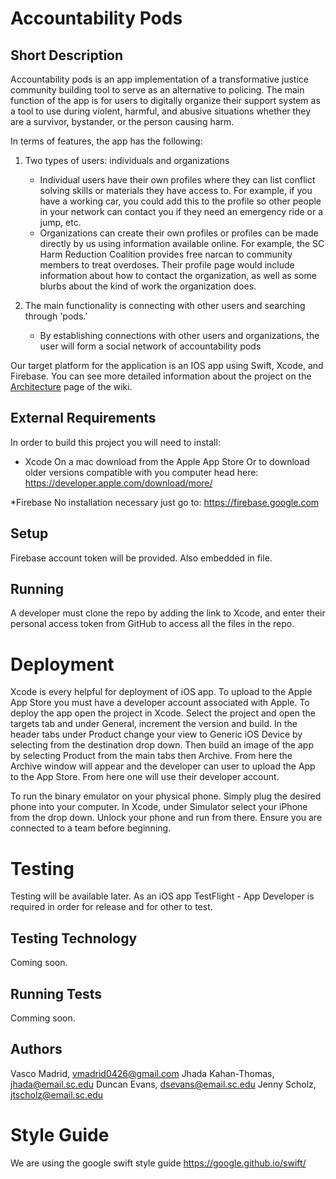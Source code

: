 # Accountability Pods

## Short Description
Accountability pods is an app implementation of a transformative justice community building tool to serve as an alternative to policing. The main function of the app is for users to digitally organize their support system as a tool to use during violent, harmful, and abusive situations whether they are a survivor, bystander, or the person causing harm.

In terms of features, the app has the following:

1. Two types of users: individuals and organizations
	* Individual users have their own profiles where they can list conflict solving skills or materials they have access to. For example, if you have a working car, you could add this to the profile so other people in your network can contact you if they need an emergency ride or a jump, etc.
	* Organizations can create their own profiles or profiles can be made directly by us using information available online. For example, the SC Harm Reduction Coalition provides free narcan to community members to treat overdoses. Their profile page would include information about how to contact the organization, as well as some blurbs about the kind of work the organization does.

2. The main functionality is connecting with other users and searching through 'pods.'
	* By establishing connections with other users and organizations, the user will form a social network of accountability pods

Our target platform for the application is an IOS app using Swift, Xcode, and Firebase. You can see more detailed information about the project on the [Architecture](https://github.com/SCCapstone/Accountability-Pods/wiki/Architecture-Milestone) page of the wiki.

## External Requirements
 
In order to build this project you will need to install:
 
* Xcode
On a mac download from the Apple App Store
Or to download older versions compatible with you computer head here:
 https://developer.apple.com/download/more/
 
*Firebase
No installation necessary just go to:
https://firebase.google.com
 
## Setup
Firebase account token will be provided. Also embedded in file.

## Running
A developer must clone the repo by adding the link to Xcode, and enter their personal access token from GitHub to access all the files in the repo.

# Deployment 
Xcode is every helpful for deployment of iOS app. To upload to the Apple App Store you must have a developer account associated with Apple. To deploy the app open the project in Xcode. Select the project and open the targets tab and under General, increment the version and build. In the header tabs under Product change your view to Generic iOS Device by selecting from the destination drop down. Then build an image of the app by selecting Product from the main tabs then Archive. From here the Archive window will appear and the developer can user to upload the App to the App Store. From here one will use their developer account.

To run the binary emulator on your physical phone. Simply plug the desired phone into your computer. In Xcode, under Simulator select your iPhone from the drop down. Unlock your phone and run from there. Ensure you are connected to a team before beginning. 

# Testing 
Testing will be available later. As an iOS app TestFlight - App Developer is required in order for release and for other to test.
## Testing Technology 
Coming soon.
## Running Tests
Comming soon.

## Authors
Vasco Madrid, vmadrid0426@gmail.com
Jhada Kahan-Thomas, jhada@email.sc.edu
Duncan Evans, dsevans@email.sc.edu
Jenny Scholz, jtscholz@email.sc.edu

# Style Guide
We are using the google swift style guide
https://google.github.io/swift/



